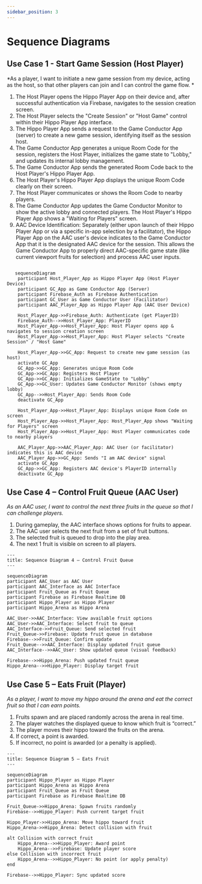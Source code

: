 ```yaml
---
sidebar_position: 3
---
```


# Sequence Diagrams

## Use Case 1 - Start Game Session (Host Player) 
*As a player, I want to initiate a new game session from my device, acting as the host, so that other players can join and I can control the game flow. *
1. The Host Player opens the Hippo Player App on their device and, after successful authentication via Firebase, navigates to the session creation screen.
2. The Host Player selects the "Create Session" or "Host Game" control within their Hippo Player App interface.
3. The Hippo Player App sends a request to the Game Conductor App (server) to create a new game session, identifying itself as the session host.
4. The Game Conductor App generates a unique Room Code for the session, registers the Host Player, initializes the game state to "Lobby," and updates its internal lobby management.
5. The Game Conductor App sends the generated Room Code back to the Host Player's Hippo Player App.
6. The Host Player's Hippo Player App displays the unique Room Code clearly on their screen.
7. The Host Player communicates or shows the Room Code to nearby players.
8. The Game Conductor App updates the Game Conductor Monitor to show the active lobby and connected players. The Host Player's Hippo Player App shows a "Waiting for Players" screen.
9. AAC Device Identification: Separately (either upon launch of their Hippo Player App or via a specific in-app selection by a facilitator), the Hippo Player App on the AAC user's device indicates to the Game Conductor App that it is the designated AAC device for the session. This allows the Game Conductor App to properly direct AAC-specific game state (like current viewport fruits for selection) and process AAC user inputs.

```mermaid

   sequenceDiagram
    participant Host_Player_App as Hippo Player App (Host Player Device)
    participant GC_App as Game Conductor App (Server)
    participant Firebase_Auth as Firebase Authentication
    participant GC_User as Game Conductor User (Facilitator)
    participant AAC_Player_App as Hippo Player App (AAC User Device)

    Host_Player_App->>Firebase_Auth: Authenticate (get PlayerID)
    Firebase_Auth-->>Host_Player_App: PlayerID
    Host_Player_App->>Host_Player_App: Host Player opens app & navigates to session creation screen
    Host_Player_App->>Host_Player_App: Host Player selects "Create Session" / "Host Game"

    Host_Player_App->>GC_App: Request to create new game session (as host)
    activate GC_App
    GC_App->>GC_App: Generates unique Room Code
    GC_App->>GC_App: Registers Host Player
    GC_App->>GC_App: Initializes GameState to "Lobby"
    GC_App->>GC_User: Updates Game Conductor Monitor (shows empty lobby)
    GC_App-->>Host_Player_App: Sends Room Code
    deactivate GC_App

    Host_Player_App->>Host_Player_App: Displays unique Room Code on screen
    Host_Player_App->>Host_Player_App: Host_Player_App shows "Waiting for Players" screen
    Host_Player_App->>Host_Player_App: Host Player communicates code to nearby players

    AAC_Player_App->>AAC_Player_App: AAC User (or facilitator) indicates this is AAC device
    AAC_Player_App->>GC_App: Sends "I am AAC device" signal
    activate GC_App
    GC_App->>GC_App: Registers AAC device's PlayerID internally
    deactivate GC_App

```
    
## Use Case 4 – Control Fruit Queue (AAC User)

*As an AAC user, I want to control the next three fruits in the queue so that I can challenge players.*

1. During gameplay, the AAC interface shows options for fruits to appear.
2. The AAC user selects the next fruit from a set of fruit buttons.
3. The selected fruit is queued to drop into the play area.
4. The next 1 fruit is visible on screen to all players.

```mermaid
---
title: Sequence Diagram 4 – Control Fruit Queue
---

sequenceDiagram
participant AAC_User as AAC User
participant AAC_Interface as AAC Interface
participant Fruit_Queue as Fruit Queue
participant Firebase as Firebase Realtime DB
participant Hippo_Player as Hippo Player
participant Hippo_Arena as Hippo Arena

AAC_User->>AAC_Interface: View available fruit options
AAC_User->>AAC_Interface: Select fruit to queue
AAC_Interface->>Fruit_Queue: Send selected fruit
Fruit_Queue->>Firebase: Update fruit queue in database
Firebase-->>Fruit_Queue: Confirm update
Fruit_Queue-->>AAC_Interface: Display updated fruit queue
AAC_Interface-->>AAC_User: Show updated queue (visual feedback)

Firebase-->>Hippo_Arena: Push updated fruit queue
Hippo_Arena-->>Hippo_Player: Display target fruit

```

## Use Case 5 – Eats Fruit (Player)

*As a player, I want to move my hippo around the arena and eat the correct fruit so that I can earn points.*

1. Fruits spawn and are placed randomly across the arena in real time.
2. The player watches the displayed queue to know which fruit is “correct.”
3. The player moves their hippo toward the fruits on the arena.
4. If correct, a point is awarded.
5. If incorrect, no point is awarded (or a penalty is applied).

```mermaid
---
title: Sequence Diagram 5 – Eats Fruit
---

sequenceDiagram
participant Hippo_Player as Hippo Player
participant Hippo_Arena as Hippo Arena
participant Fruit_Queue as Fruit Queue
participant Firebase as Firebase Realtime DB

Fruit_Queue->>Hippo_Arena: Spawn fruits randomly
Firebase-->>Hippo_Player: Push current target fruit

Hippo_Player->>Hippo_Arena: Move hippo toward fruit
Hippo_Arena->>Hippo_Arena: Detect collision with fruit

alt Collision with correct fruit
    Hippo_Arena-->>Hippo_Player: Award point
    Hippo_Arena-->>Firebase: Update player score
else Collision with incorrect fruit
    Hippo_Arena-->>Hippo_Player: No point (or apply penalty)
end

Firebase-->>Hippo_Player: Sync updated score

```
